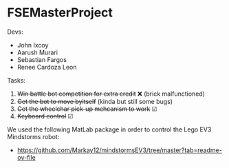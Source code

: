 # FSEMasterProject

Devs:
- John Ixcoy
- Aarush Murari
- Sebastian Fargos
- Renee Cardoza Leon

Tasks:
1. ~~Win battle bot competition for extra credit~~ ❌ (brick malfunctioned)
2. ~~Get the bot to move byitself~~ (kinda but still some bugs)
3. ~~Get the wheelchar pick-up mehcanism to work~~ ☑
4. ~~Keyboard control~~ ☑

We used the following MatLab package in order to control the Lego EV3 Mindstorms robot:
- https://github.com/Markay12/mindstormsEV3/tree/master?tab=readme-ov-file

